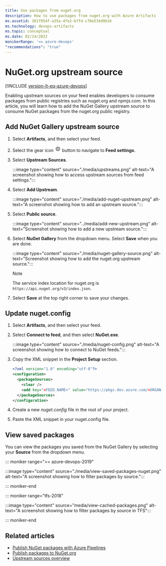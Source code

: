 ```yaml
---
title: Use packages from nuget.org
description: How to use packages from nuget.org with Azure Artifacts
ms.assetid: 301f954f-a35a-4fe2-b7fd-c78e534d9b16
ms.technology: devops-artifacts
ms.topic: conceptual
ms.date: 02/14/2022
monikerRange: '<= azure-devops'
"recommendations": "true"
---
```


# NuGet.org upstream source

[!INCLUDE [version-lt-eq-azure-devops](../../includes/version-lt-eq-azure-devops.md)]

Enabling upstream sources on your feed enables developers to consume packages from public registries such as nuget.org and npmjs.com. In this article, you will learn how to add the NuGet Gallery upstream source to consume NuGet packages from the nuget.org public registry.

## Add NuGet Gallery upstream source

1. Select **Artifacts**, and then select your feed.

1. Select the gear icon ![gear icon](../../media/icons/gear-icon.png) button to navigate to **Feed settings**.

1. Select **Upstream Sources**.

    :::image type="content" source="./media/upstreams.png" alt-text="A screenshot showing how to access upstream sources from feed settings.":::

1. Select **Add Upstream**.

    :::image type="content" source="./media/add-nuget-upstream.png" alt-text="A screenshot showing how to add an upstream source.":::

1. Select **Public source**.

    :::image type="content" source="../media/add-new-upstream.png" alt-text="Screenshot showing how to add a new upstream source.":::

1. Select **NuGet Gallery** from the dropdown menu. Select **Save** when you are done.

    :::image type="content" source="./media/nuget-gallery-source.png" alt-text="Screenshot showing how to add the nuget.org upstream source.":::

    > [!NOTE]
    > The service index location for nuget.org is `https://api.nuget.org/v3/index.json`.

1. Select **Save** at the top right corner to save your changes.

## Update nuget.config

1. Select **Artifacts**, and then select your feed.

1. Select **Connect to feed**, and then select **NuGet.exe**.

    :::image type="content" source="./media/nuget-config.png" alt-text="A screenshot showing how to connect to NuGet feeds.":::

1. Copy the XML snippet in the **Project Setup** section.

    ```xml
    <?xml version="1.0" encoding="utf-8"?>
    <configuration>
      <packageSources>
        <clear />
        <add key="<FEED_NAME>" value="https://pkgs.dev.azure.com/<ORGANIZATION_NAME>/_packaging/<FEED_NAME>/nuget/v3/index.json" />
      </packageSources>
    </configuration>
    ```

1. Create a new *nuget.config* file in the root of your project.

1. Paste the XML snippet in your nuget.config file.

## View saved packages

You can view the packages you saved from the NuGet Gallery by selecting your **Source** from the dropdown menu.

::: moniker range=">= azure-devops-2019"

:::image type="content" source="./media/view-saved-packages-nuget.png" alt-text="A screenshot showing how to filter packages by source.":::

::: moniker-end

::: moniker range="tfs-2018"

:::image type="content" source="media/view-cached-packages.png" alt-text="A screenshot showing how to filter packages by source in TFS":::

::: moniker-end

## Related articles

- [Publish NuGet packages with Azure Pipelines](../../pipelines/artifacts/nuget.md)
- [Publish packages to NuGet.org](./publish-to-nuget-org.md)
- [Upstream sources overview](../concepts/upstream-sources.md)